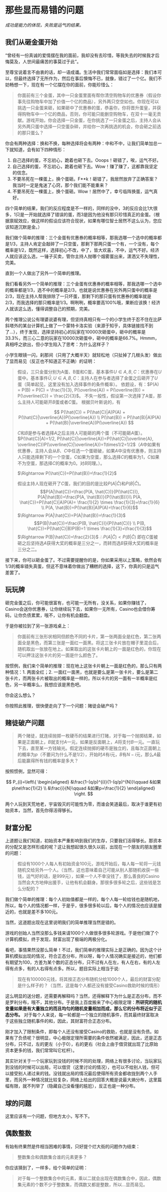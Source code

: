 # 那些显而易错的问题
<!--我为什么错了？我为什么又对了？-->
<!--2019-11-10-->
<!--概率论-->

*成功是能力的体现，失败是运气的结果。*

## 我们从砸金蛋开始

“曾经有一份真诚的爱情摆在我的面前，我却没有去珍惜，等我失去的时候我才后悔莫及，人世间最痛苦的事莫过于此”。

至尊宝说着言不由衷的话，却一语成谶。生活中我们常常面临如是选择：我们本可以，但最终选择了无所作为，然后在事后懊悔不已，就像，错过了一个亿。我们不妨畅想一下，现在有一个亿摆在你的面前，你能珍惜么：

> 你面前有三个金蛋，其中一只金蛋里面有帮你清空购物车的优惠券（假设你事先往购物车中加了价值一个亿的商品），另外两只空空如也。你现在可以挑选一只金蛋来砸，如果砸中了优惠券的蛋，恭喜你，你将晋升蛋皇，并获得购物车中一个亿的商品，否则，你可能只能删空购物车，在双十一毫无贡献。游戏开始，你会选择一只金蛋，在你挑选了一只金蛋之后，主持人会从另外两只蛋中选择一只空蛋杂碎，并给你一次再挑选的机会，你会砸之前选的那只蛋么？

你会有两种选择：换和不换，每种选择将会有两种：中和不中，让我们简单加总一下就知道，会有如下四种情形：

1. 自己选择的蛋，不忘初心，跪着也砸下去。Ooops！砸错了，唉，运气不好。
2. 自己选择的蛋，不忘初心，跪着也砸下去。Wow！赚了赚了，这都靠我坚定的信念。
3. 不要吊死在一棵蛋上，换个蛋砸。F**k！砸错了，我居然放弃了正确答案？我当时一定是鬼迷了心窍，那个我们能不能重来？
4. 不要吊死在一棵蛋上，换个蛋砸。Wow！居然中了，幸亏临阵换蛋，运气真好。

四个简单的结果，我们的反应程度是不一样的，同样的没中，3的反应会比1大很多，1只是一开始就选择了错误的蛋，而3是因为他没有那只珍惜真正的金蛋。（根据禀赋效应，做这样的假设应该符合现状，如果有哪位智士居然不这么认为，您应该知道沉默是金。）

我们做个简单的推理：三个金蛋有优惠券的概率相等，那我选哪一个选中的概率都是1/3，主持人肯定会敲碎了一只空蛋，那剩下那两只蛋一个有，一个没有，每个概率是1/2，既然这样，选择初心不改，中了，皆大欢喜，不中，运气不好。经济人就应该这么选，一锤子买卖，管你主持人抛哪个烟雾蛋出来，潇洒又不失理性，完美。

直到一个人做出了另外一个简单的推理。

我们看看另外一个简单的推理：三个金蛋有优惠券的概率相等，那我选哪一个选中的概率都是1/3，选不中的概率是2/3，也就是说优惠券在另外两只蛋中的概率是2/3，现在主持人帮我排除了一只坏蛋，那剩下的那只蛋有优惠券的概率就是2/3，而我选择的那只概率是1/3。啊咧咧，概率要高100%哦，果断应该换！经济人就该这么选，懂得调整自己的预期，完美。

两个推理公说公有理婆说婆有理，但坚持真相只有一个的小学生终于忍不住在比萨斜塔外的某台计算机上做了一个蒙特卡洛实验（来源于知乎，具体链接找不到了...），终于发现，选择坚持初心的玩家在10000次砸蛋中，砸中的概率是33.3%，而三心二意的玩家在10000次砸蛋中，砸中的概率是66.7%。Hmmm，真相呼之欲出，但小学生陷入了思考：为什么这样子？

小学生眼镜一闪，刹那间（只用了大概半天）就轻松地（只扯掉了几根头发）做出了显而易见（反正也不知道正不正确）的证明：

> 假设，三只金蛋分别为A蛋、B蛋和C蛋，基本事件$U\in{A,B,C}$：优惠券在$U$蛋中。基本事件$\hat{U}, U\in{A, B, C}$：主持人在参与者选择了金蛋之后砸开了$U$蛋（简单起见，这里没有加入选择事件的条件概率）。
依题设，有：$P(A) = P(B) = P(C) = \frac{1}{3}, P(\overline{A}) = P(\overline{B}) = P(\overline{C}) = \frac{2}{3}$。
> 不失一般性，假设第一次选择了A蛋，那么主持人可能砸开$B$蛋或者$C$蛋。
> 根据贝叶斯说的，有
> 
> $$
> P(\hat{C}) = P(\hat{C}|A)P(A) + P(\hat{C}|\overline{A})P(\overline{A}) \\
> P(\hat{B}) = P(\hat{B}|A)P(A) + P(\hat{B}|\overline{A})P(\overline{A})
> $$
> 
> $C$和$B$是参与者选择$A$之后主持人可能砸的两个蛋（不可能砸$A$蛋）。$P(\hat{C}|A)=1/2, P(\hat{C}|\overline{A})=P(\hat{C}|\overline{A}, \overline{C})P(\overline{C}|\overline{A})=1\times1/2=1/2$（$A$中如果有优惠券，主持人会从$B$、$C$中任选一个蛋砸破，如果$A$中没有优惠券，则主持人只能选择剩下的一个空蛋，$C$如果为空蛋，那么选择$C$的概率为1，$C$如果不为空蛋，那选择$C$的概率为0。对$B$同理。）。
> 
> $\Rightarrow P(\hat{C})=P(\hat{B})=\frac{1}{2}$
> 
> 假设主持人现在砸开了$C$蛋，我们的目的是比较$P(A|\hat{C})$和$P(B|\hat{C})$。
> $$P(A|\hat{C})=\frac{P(A, \hat{C})}{P(\hat{C})}, P(A|\hat{B})=\frac{P(A, \hat{B})}{P(\hat{B})}\\ P(A, \hat{C})=P(\hat{C}|A)P(A)= \frac{1}{2} \times \frac{1}{3}=\frac{1}{6} \\ P(A, \hat{B})=P(\hat{B}|A)P(A)=\frac{1}{6}$$
> $\Rightarrow P(A|\hat{C})=P(A|\hat{B})=\frac{1}{3}$
> $$P(B|\hat{C})=\frac{P(B, \hat{C})}{P(\hat{C})} \\ P(B, \hat{C})=P(\hat{C}|B)P(B)=1 \times \frac{1}{3}=\frac{1}{3}$$
> $\Rightarrow P(B|\hat{C})=\frac{2}{3}$
> $\therefore P(A|\hat{C}) < P(B|\hat{C})$
> 即在$C$蛋被砸之后坚持选$A$获得大奖的概率是三分之一，而转而选$B$获得大奖的概率是三分之二。

接下来，你可以砸金蛋了。不过需要提醒你的是，你如果采用以上策略，依然会有1/3的概率错失真蛋，但这不意味着你做出了糟糕的选择，这下，你真的只是运气差罢了。

## 玩玩牌

砸完金蛋之后，你可能很富有，也可能一无所有，没关系，如果你赚钱了，Casino会送你优惠券，让你继续玩下去，如果你一无所有，Casino也会借你筹码，让你负债累累，哦不，让你有机会翻盘。

于是你被拉到了另一张游戏桌上：

> 你面前有三张形状相同但颜色不同的卡片，第一张两面全是红色，第二张两面全是黑色，而第三张是一面红一面黑。将这三张卡片放在帽子里混合后，随机取出一张放在地上。如果取出的这张卡片朝上的一面是红色的，你现在可以押注这张卡片的另一面是什么颜色了。

按惯例，我们来个简单的推理：现在地上这张卡片朝上一面是红色的，那么只有两种情况：1. 两面全红；2. 一面红一面黑，也就是要么是第一张卡片，要么是第二张卡片，而两张卡片被取出的概率是一样的，所以卡片的另一面有一半概率是红色，另一半概率么，我想应该是黑色吧。

你会这么想么？

你按照此推理，很快便走向了下一个问题：赌徒会破产吗？

## 赌徒破产问题

> 两个赌徒，就连续抛掷一枚硬币的结果进行打赌，对于每一个抛掷结果，如果是正面朝上，$B$就支付$A$一元，如果是反面朝上，$A$将支付$B$一元。一直玩下去，直至某一方钱输光。假定连续抛掷的硬币是独立的，且每次正面朝上的概率为$p$（不要问为什么不是$1/2$），开始时$A$有$i$元，$B$有$N-i$元，那么$A$最后能赢得所有钱的概率是多大？

按照惯例，显然可得：

$$
P_{i}=\left\{
\begin{aligned}
    &\frac{1-(q/p)^{i}}{1-(q/p)^{N}}\qquad &如果p\ne\frac{1}{2} \\
    &\frac{i}{N}\qquad &如果p=\frac{1}{2}
\end{aligned}
\right.
$$

两个人玩到天荒地老，宇宙毁灭的可能性为零，而谁会笑道最后，取决于谁更有初始资本，当然，首先你得活得够长。

## 财富分配

上道题让我们知道，初始资本严重影响到我们的生存，只要我们活得够长。那资本的分配又是怎样形成的呢？这让我想起很久很久以前，出现在一个朋友的朋友圈里的问题：

> 假设有1000个人每人有初始资金100元，游戏开始后，每人每一轮将一元钱随机交给另外一个人。（当然，这也意味着自己可能从别人那随机收获一些钱，运气好的话，是999元），如果一个人不幸没钱了，那么善良的Casino当然会大方地伸出援手，让他有机会翻身。那很多很多轮之后，这些钱是怎么分配的？

我们做个简单的推理：每个人初始值都是一样的，每个人每一轮给钱也是随机地，所以，每个人的情况都一样，于是乎，很多很多轮以后，每个人的情况也应该是接近的，也就是差不多100元。

当然，这道题出现在这里说明我们的简单推理当然是错的。

游戏的创始人当然没那么多钱来请1000个人做很多很多轮游戏。于是他们做了个计算机模拟，终于发现，财富出现了极端的两极分化。

看吧，事情果然没那么简单！不过，我们简单的推理实际上是正确的。因为这个计算机模拟出现的情况，符合正态分布，所以呀，每个人情况确实是接近的，他们都有期望为100，方差为某个数的正态分布，只不过有人在左，有人在右，有的人左得有点多，有的人右得有点多。所以，题目实际上相当于说:

> 现在有100000元钱，将其按正态分布随机分给1000个人，最后的财富分配是什么样子的？（当然，这是每个人都还没有接受Casino救助时候的情形）

这么明显的送分题，还需要再解释吗？当然，还得解释下为什么是正态分布，而不是罗利分布，哦不，其他分布。于是我上百度搬来了中心极限定理：**所研究的随机变量如果是有大量独立的而且均匀的随机变量相加而成，那么它的分布将近似于正态分布。** 对于每个人来说，每一轮都是一个独立的随机事件，而其最终财富取决于这些独立随机事件的和，因此，其财富符合正态分布。

刚才加入了限制条件，即每个人还没有接受Casino的救助，也就是没有负债。如果有了负债呢？很明显，中心极限定理所需要的条件依然被满足，因此，还是正态分布，只不过，左的更左（小于0），右的更右（社会上由于借贷就出现了比原始资本更多的钱，我们常常叫它杠杆）。

其实针对关于一个玩家玩到没钱的时候不同的处理，网络上有很多讨论，当玩家玩到没钱的时候可以出局，可以借贷（这里讨论的情况），也可以不给别人钱，但可以接受别人递过来的钱。没钱就出局的情况最后使得所有资金都收拢到两个人手里，而另外一种情况就比较复杂，网络上给出的回答大概是说最大熵分布，这里篇幅有限，就不列举了（隐藏自己没看懂的尴尬），反正也是一种分布。

## 球的问题

这里应该有一个问题，但地方太小，写不下。

## 偶数整数

有始有终果然是件相当困难的事情，只好提个烂大街的问题作为结束：

> 整数集合和偶数集合谁的元素更多？

你应该猜到了，一样多，给个简单的证明：

> 对于每一个整数集合中的元素，乘以二就会出现在偶数集合中，因此，偶数集元素的个数不少于整数集，而偶数又都是整数，所以...显而易见。

